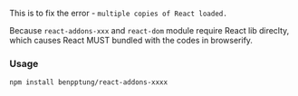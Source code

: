This is to fix the error - `multiple copies of React loaded.`

Because `react-addons-xxx` and `react-dom` module require React lib direclty, which causes React MUST bundled with the codes in browserify.

### Usage

```
npm install benpptung/react-addons-xxxx
